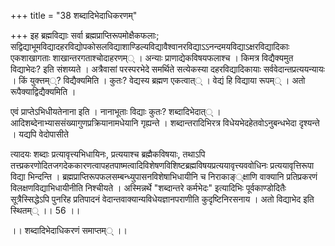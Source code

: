 +++
title = "38 शब्दादिभेदाधिकरणम्"

+++
इह ब्रह्मविद्याः सर्वा ब्रह्मप्राप्तिरूपमोक्षैकफलाः; सद्विद्याभूमविद्यादहरविद्योपकोसलविद्याशाण्डिल्यविद्यावैश्वानरविद्याऽऽनन्दमयविद्याऽक्षरविद्यादिकाः एकशाखागताः शाखान्तरगताश्चोदाहरणम्् । अन्याः प्राणाद्येकविषयफलाश्च । किमत्र विद्यैक्यमुत विद्याभेदः? इति संशय्यते । अत्रैवासां परस्परभेदे समर्थिते सत्येकस्या दहरविद्यादिकायाः सर्ववेदान्तप्रत्ययन्यायः । किं युक्त्तम््? विद्यैक्यमिति । कुतः? वेद्यस्य ब्रह्मण एकत्वात्् । वेद्यं हि विद्याया रूपम्् । अतो रूपैक्याद्विद्यैक्यमिति ।

एवं प्राप्तेऽभिधीयतेनाना इति । नानाभूताः विद्याः कुतः? शब्दादिभेदात्् । आदिशब्देनाभ्याससंख्यागुणप्रक्रियानामधेयानि गृह्यन्ते । शब्दान्तरादिभिरत्र विधेयभेदहेतवोऽनुबन्धभेदा दृश्यन्ते । यद्यपि वेदोपासीते

त्यादयः शब्दाः प्रत्यावृत्त्यभिधायिनः, प्रत्ययाश्च ब्रह्मैकविषयाः, तथाऽपि तत्त्प्रकरणोदितजगदेककारणत्वापहतपाष्मत्वादिविशेषणविशिष्टब्रह्मविषयप्रत्ययावृत्त्यववोधिनः प्रत्ययावृत्तिरूपा विद्या भिन्दन्ति । ब्रह्मप्राप्तिरूपफलसम्बन्ध्युपासनविशेषाभिधायीनि च निराकाङ््क्षाणि वाक्यानि प्रतिप्रकरणं विलक्षणविद्याभिधायीनीति निश्चीयते । अस्मिन्नर्थे "शब्दान्तरे कर्मभेदः" इत्यादिभिः पूर्वकाण्डोदितैः सूत्रैस्सिद्धेऽपि पुनरिह प्रतिपादनं वेदान्तवाक्यान्यविधेयज्ञानपराणीति कुदृष्टिनिरसनाय । अतो विद्याभेद इति स्थितम्् ।। 56 ।।

।। शब्दादिभेदाधिकरणं समाप्तम्् ।।